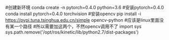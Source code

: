 #创建新环境
conda create -n pytorch=0.4.0 python=3.6
#安装pytorch=0.4.0
conda install pytorch=0.4.0 torchvision
#安装opencv
pip install -i https://pypi.tuna.tsinghua.edu.cn/simple opencv-python
#应该是linux里面没有某一个路径
#所以需要加这两个，不然opencv调用不了
import sys
sys.path.remove('/opt/ros/kinetic/lib/python2.7/dist-packages')
